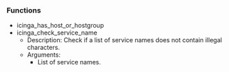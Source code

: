
### Functions

 - icinga_has_host_or_hostgroup
 - icinga_check_service_name
    - Description: Check if a list of service names does not contain illegal characters.
    - Arguments:
        - List of service names.
